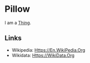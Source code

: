 # Pillow

I am a [Thing](60003.md).

## Links

- Wikipedia: [Https://En.WikiPedia.Org](https://en.wikipedia.org/wiki/Pillow)
- Wikidata: [Https://WikiData.Org](https://wikidata.org/wiki/Q99895)
